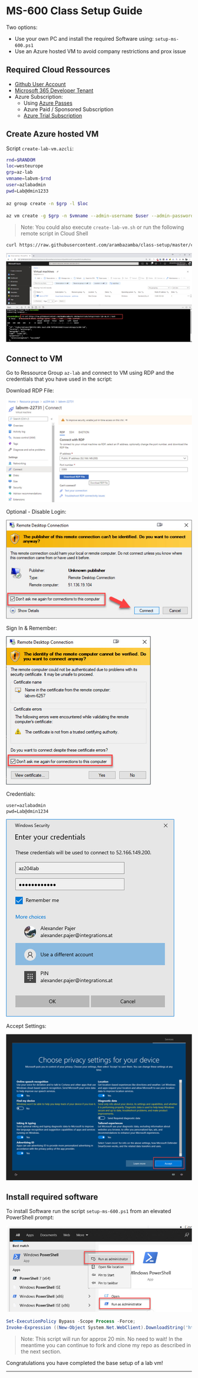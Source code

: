 # MS-600 Class Setup Guide

Two options:

-   Use your own PC and install the required Software using: `setup-ms-600.ps1`
-   Use an Azure hosted VM to avoid company restrictions and prox issue

## Required Cloud Ressources

-   [Github User Account](https://github.com/)
-   [Microsoft 365 Developer Tenant](https://developer.microsoft.com/en-us/microsoft-365/dev-program)
-   Azure Subscription:
    -   Using [Azure Passes](https://www.microsoftazurepass.com/)
    -   Azure Paid / Sponsored Subscription
    -   [Azure Trial Subscription](https://azure.microsoft.com/en-us/free/)

## Create Azure hosted VM

Script `create-lab-vm.azcli`:

```bash
rnd=$RANDOM
loc=westeurope
grp=az-lab
vmname=labvm-$rnd
user=azlabadmin
pwd=Lab@dmin1233

az group create -n $grp -l $loc

az vm create -g $grp -n $vmname --admin-username $user --admin-password $pwd --image  MicrosoftWindowsDesktop:Windows-10:20h1-pro-g2:19041.928.2104091205 --size Standard_E2s_v3
```

> Note: You could also execute `create-lab-vm.sh` or run the following remote script in Cloud Shell

```bash
curl https://raw.githubusercontent.com/arambazamba/class-setup/master/classes/ms-600/create-lab-vm.sh | bash
```

![create-labvm](_images/create-lab-vm.jpg)

## Connect to VM

Go to Ressource Group `az-lab` and connect to VM using RDP and the credentials that you have used in the script:

Download RDP File:

![download-rdp](_images/download-rdp.jpg)

Optional - Disable Login:

![disable-login](_images/disable-login.jpg)

Sign In & Remember:

![connect-rdp](_images/trust-vm.jpg)

Credentials:

```
user=azlabadmin
pwd=Lab@dmin1234
```

![sign-in.jpg](_images/sign-in.jpg)

Accept Settings:

![accept-settings](_images/accept-settings.jpg)

## Install required software

To install Software run the script `setup-ms-600.ps1` from an elevated PowerShell prompt:

![run-as](_images/run-as.jpg)

```powershell
Set-ExecutionPolicy Bypass -Scope Process -Force;
Invoke-Expression ((New-Object System.Net.WebClient).DownloadString('https://raw.githubusercontent.com/arambazamba/class-setup/master/classes/ms-600/setup-ms-600.ps1'))
```

> Note: This script will run for approx 20 min. No need to wait! In the meantime you can continue to fork and clone my repo as described in the next section.

Congratulations you have completed the base setup of a lab vm!

---
